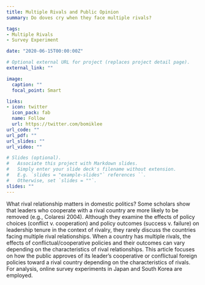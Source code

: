 ```yaml
---
title: Multiple Rivals and Public Opinion
summary: Do doves cry when they face multiple rivals?

tags:
- Multiple Rivals
- Survey Experiment

date: "2020-06-15T00:00:00Z"

# Optional external URL for project (replaces project detail page).
external_link: ""

image:
  caption: ""
  focal_point: Smart

links:
- icon: twitter
  icon_pack: fab
  name: Follow
  url: https://twitter.com/bomiklee
url_code: ""
url_pdf: ""
url_slides: ""
url_video: ""

# Slides (optional).
#   Associate this project with Markdown slides.
#   Simply enter your slide deck's filename without extension.
#   E.g. `slides = "example-slides"` references ``.
#   Otherwise, set `slides = ""`.
slides: ""
---
```


What rival relationship matters in domestic politics? Some scholars show that
leaders who cooperate with a rival country are more likely to be removed (e.g., Colaresi 2004). Although they examine the effects of policy choices (conflict v. cooperation) and policy outcomes (success v. failure) on leadership tenure in the context of rivalry, they rarely discuss the countries facing multiple rival relationships. When a country has multiple rivals, the effects of conflictual/cooperative policies and their outcomes can vary depending on the characteristics of rival relationships. This article focuses on how the public approves of its leader’s cooperative or conflictual foreign policies toward a rival country depending on the characteristics of rivals. For analysis, online survey experiments in Japan and South Korea are employed.
